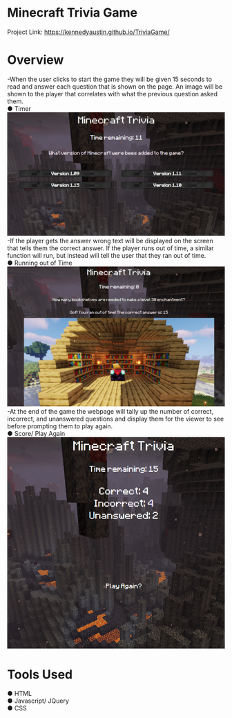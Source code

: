 # Minecraft Trivia Game

Project Link: https://kennedyaustin.github.io/TriviaGame/

# Overview

-When the user clicks to start the game they will be given 15 seconds to read and answer each question that is shown on the page.
An image will be shown to the player that correlates with what the previous question asked them. <br>
  ● Timer <br>
  ![](MinecraftSS/Timer.png) <br>
-If the player gets the answer wrong text will be displayed on the screen that tells them the correct answer. If the player runs out of time, a similar function will run, but instead will tell the user that they ran out of time. <br>
  ● Running out of Time <br>
  ![](MinecraftSS/RunoutTime.png) <br>
-At the end of the game the webpage will tally up the number of correct, incorrect, and unanswered questions and display them for the viewer to see before prompting them to play again. <br>
  ● Score/ Play Again <br>
  ![](MinecraftSS/PlayAgain.png) <br>

# Tools Used

● HTML <br>
● Javascript/ JQuery <br>
● CSS 
